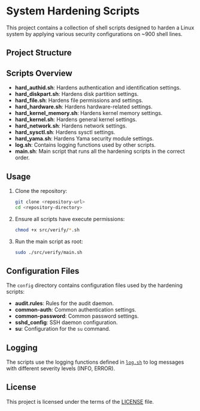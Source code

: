 # System Hardening Scripts

This project contains a collection of shell scripts designed to harden a Linux system by applying various security configurations on ~900 shell lines.

## Project Structure

## Scripts Overview

- **hard_authid.sh**: Hardens authentication and identification settings.
- **hard_diskpart.sh**: Hardens disk partition settings.
- **hard_file.sh**: Hardens file permissions and settings.
- **hard_hardware.sh**: Hardens hardware-related settings.
- **hard_kernel_memory.sh**: Hardens kernel memory settings.
- **hard_kernel.sh**: Hardens general kernel settings.
- **hard_network.sh**: Hardens network settings.
- **hard_sysctl.sh**: Hardens sysctl settings.
- **hard_yama.sh**: Hardens Yama security module settings.
- **log.sh**: Contains logging functions used by other scripts.
- **main.sh**: Main script that runs all the hardening scripts in the correct order.

## Usage

1. Clone the repository:
    ```sh
    git clone <repository-url>
    cd <repository-directory>
    ```

2. Ensure all scripts have execute permissions:
    ```sh
    chmod +x src/verify/*.sh
    ```

3. Run the main script as root:
    ```sh
    sudo ./src/verify/main.sh
    ```

## Configuration Files

The `config` directory contains configuration files used by the hardening scripts:
- **audit.rules**: Rules for the audit daemon.
- **common-auth**: Common authentication settings.
- **common-password**: Common password settings.
- **sshd_config**: SSH daemon configuration.
- **su**: Configuration for the `su` command.

## Logging

The scripts use the logging functions defined in [`log.sh`](src/verify/log.sh) to log messages with different severity levels (INFO, ERROR).

## License

This project is licensed under the terms of the [LICENSE](LICENSE) file.
